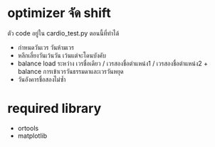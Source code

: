 # optimizer จัด shift
ตัว code อยู่ใน cardio_test.py
ตอนนี้ที่ทำได้
- กำหนดวันเวร วันห้ามเวร
- หลีกเลี่ยงวันเว้นวัน เว้นแต่จะโดนบังคับ
- balance load ระหว่าง เวรชื่อเดียว / เวรสองชื่อตำแหน่ง1 / เวรสองชื่อตำแหน่ง2 + balance การเข้าเวรวันธรรมดาและเวรวันหยุด
- วันอังคารชื่อสองไม่ซ้ำ

# required library
- ortools
- matplotlib
